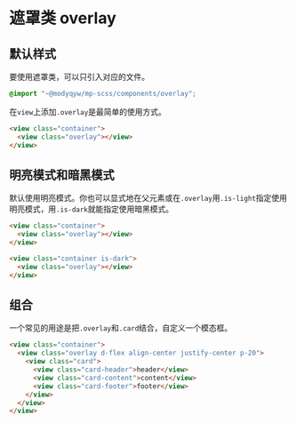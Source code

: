 # 遮罩类 overlay

## 默认样式

要使用遮罩类，可以只引入对应的文件。

```scss
@import "~@modyqyw/mp-scss/components/overlay";
```

在`view`上添加`.overlay`是最简单的使用方式。

```html
<view class="container">
  <view class="overlay"></view>
</view>
```

## 明亮模式和暗黑模式

默认使用明亮模式。你也可以显式地在父元素或在`.overlay`用`.is-light`指定使用明亮模式，用`.is-dark`就能指定使用暗黑模式。

```html
<view class="container">
  <view class="overlay"></view>
</view>
```

```html
<view class="container is-dark">
  <view class="overlay"></view>
</view>
```

## 组合

一个常见的用途是把`.overlay`和`.card`结合，自定义一个模态框。

```html
<view class="container">
  <view class="overlay d-flex align-center justify-center p-20">
    <view class="card">
      <view class="card-header">header</view>
      <view class="card-content">content</view>
      <view class="card-footer">footer</view>
    </view>
  </view>
</view>
```
